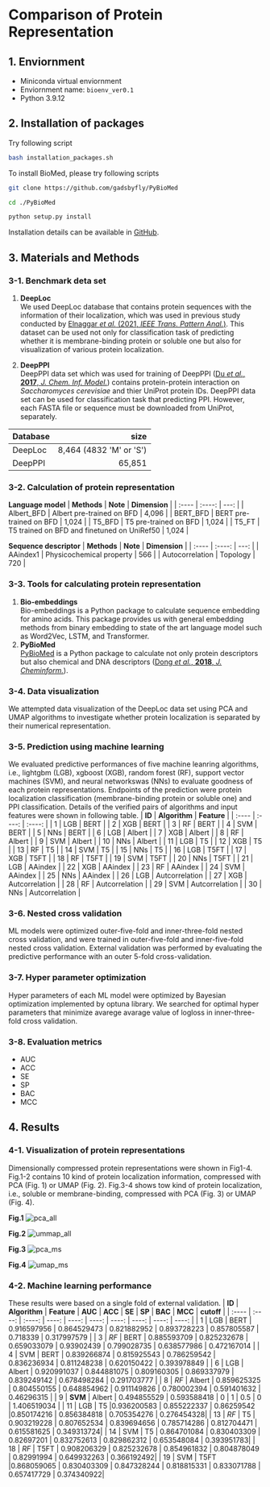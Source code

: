 # Comparison of Protein Representation

## 1. Enviornment
* Miniconda virtual enviornment  
* Enviornment name: ```bioenv_ver0.1``` 
* Python 3.9.12

## 2. Installation of packages
Try following script
```bash
bash installation_packages.sh
```
To install BioMed, please try following scripts

```bash
git clone https://github.com/gadsbyfly/PyBioMed
```

```bash
cd ./PyBioMed
```
```bash
python setup.py install
```
Installation details can be available in [GitHub](https://github.com/gadsbyfly/PyBioMed).

## 3. Materials and Methods

### 3-1. Benchmark deta set
1) **DeepLoc**  
We used DeepLoc database that contains protein sequences with the information of their localization, which was used in previous study conducted by [Elnaggar *et al.* (2021, *IEEE Trans. Pattern Anal.*)](https://github.com/agemagician/ProtTrans). This dataset can be used not only for classification task of predicting whether it is membrane-binding protein or soluble one but also for visualization of various protein localization.

2) **DeepPPI**  
DeepPPI data set which was used for training of DeepPPI ([Du *et al.*, **2017**, *J. Chem. Inf. Model.*](https://pubs.acs.org/doi/10.1021/acs.jcim.7b00028)) contains protein-protein interaction on *Saccharomyces cerevisiae* and thier UniProt protein IDs. DeepPPI data set can be used for classification task that predicting PPI. However, each FASTA file or sequence must be downloaded from UniProt, separately.

|  **Database**  |  **size**  |
| :---- | ----: |
| DeepLoc | 8,464 (4832 'M' or 'S')|
| DeepPPI | 65,851|

### 3-2. Calculation of protein representation
**Language model**
|  **Methods**  |  **Note**  | **Dimension** | 
| :---- | :----: | ---: |
|  Albert_BFD   |  Albert pre-trained on  BFD | 4,096 |
|  BERT_BFD   |  BERT pre-trained on BFD | 1,024 |
|  T5_BFD   |  T5 pre-trained on BFD | 1,024 |
|  T5_FT   |  T5 trained on BFD and finetuned on UniRef50  | 1,024 |

**Sequence descriptor**
|  **Methods**  |  **Note**  | **Dimension** | 
| :---- | :----: | ---: |
|  AAindex1   | Physicochemical property | 566 |
|  Autocorrelation   |  Topology  | 720 |

### 3-3. Tools for calculating protein representation
1. **Bio-embeddings**  
Bio-embeddings is a Python package to calculate sequence embedding for amino acids. This package provides us with general embedding methods from binary embedding to state of the art language model such as Word2Vec, LSTM, and Transformer.  
2. **PyBioMed**  
[PyBioMed](https://github.com/gadsbyfly/PyBioMed) is a Python package to calculate not only protein descriptors but also chemical and DNA descriptors ([Dong *et al.*, **2018**, *J. Cheminform.*](https://jcheminf.biomedcentral.com/articles/10.1186/s13321-018-0270-2)). 

### 3-4. Data visualization
We attempted data visualization of the DeepLoc data set using PCA and UMAP algorithms to investigate whether protein localization is separated by their numerical representation.

### 3-5. Prediction using machine learning
 We evaluated predictive performances of five machine leanring algorithms, i.e., lightgbm (LGB), xgboost (XGB), random forest (RF), support vector machines (SVM), and neural networkswas (NNs) to evaluate goodness of each protein representations. Endpoints of the prediction were protein localization classification (membrane-binding protein or soluble one) and PPI classification. Details of the verified pairs of algorithms and input features were shown in following table.
|  **ID**  | **Algorithm**  | **Feature** | 
| :---- | :----: | :----: |
|  1   | LGB | BERT |
|  2   | XGB | BERT |
|  3   | RF | BERT |
|  4   | SVM | BERT |
|  5   | NNs | BERT |
|  6   | LGB | Albert |
|  7   | XGB | Albert |
|  8   | RF | Albert |
|  9   | SVM | Albert |
|  10   | NNs | Albert |
|  11   | LGB | T5 |
|  12   | XGB | T5 |
|  13   | RF | T5 |
|  14   | SVM | T5 |
|  15   | NNs | T5 |
|  16   | LGB | T5FT |
|  17   | XGB | T5FT |
|  18   | RF | T5FT |
|  19   | SVM | T5FT |
|  20   | NNs | T5FT |
|  21   | LGB | AAindex |
|  22   | XGB | AAindex |
|  23   | RF | AAindex |
|  24   | SVM | AAindex |
|  25   | NNs | AAindex |
|  26   | LGB | Autcorrelation |
|  27   | XGB | Autcorrelation |
|  28   | RF | Autcorrelation |
|  29   | SVM | Autcorrelation |
|  30   | NNs | Autcorrelation |

### 3-6. Nested cross validation
ML models were optimized outer-five-fold and inner-three-fold nested cross validation, and were trained in outer-five-fold and inner-five-fold nested cross validation. External validation was performed by evaluating the predictive performance with an outer 5-fold cross-validation.

### 3-7. Hyper parameter optimization
Hyper parameters of each ML model were optimized by Bayesian optimization implemented by optuna library. We searched for optimal hyper parameters that minimize avarege avarage value of logloss in inner-three-fold cross validation.

### 3-8. Evaluation metrics
* AUC  
* ACC  
* SE  
* SP  
* BAC
* MCC

## 4. Results
### 4-1. Visualization of protein representations
Dimensionally compressed protein representations were shown in Fig1-4. Fig.1-2 contains 10 kind of protein localization information, compressed with PCA (Fig. 1) or UMAP (Fig. 2). Fig.3-4 shows tow kind of protein localization, i.e., soluble or membrane-binding, compressed with PCA (Fig. 3) or UMAP (Fig. 4).  


**Fig.1**
![pca_all](/results/DeepLocAll_PCA.png)

**Fig.2**
![ummap_all](/results/DeepLocAll_UMAP.png)

**Fig.3**
![pca_ms](/results/DeepLocMS_PCA.png)

**Fig.4**
![umap_ms](/results/DeepLocMS_UMAP.png)

### 4-2. Machine learning performance
These results were based on a single fold of external validation.
|  **ID**  | **Algorithm**  | **Feature** | **AUC** | **ACC** | **SE** | **SP** | **BAC** | **MCC** | **cutoff** |
| :---- | :----: | :----: | ----: | ----: | ----: | ----: | ----: | ----: | ----: |
|  1   | LGB | BERT | 0.916597956	| 0.864529473	| 0.821882952	| 0.893728223	| 0.857805587	| 0.718339	 | 0.317997579 |
|  3   | *RF* | BERT | 0.885593709	| 0.825232678	| 0.659033079	| 0.93902439	| 0.799028735	| 0.638577986	| 0.472167014 |
|  4   | SVM | BERT | 0.839266874	| 0.815925543	| 0.786259542	| 0.836236934	| 0.811248238	| 0.620150422	| 0.393978849 |
|  6   | LGB | Albert | 0.920991037	| 0.844881075	| 0.809160305	| 0.869337979	| 0.839249142	| 0.678498284	| 0.291703777 |
|  8   | *RF* | Albert | 0.859625325	| 0.804550155	| 0.648854962	| 0.911149826 | 0.780002394	| 0.591401632	| 0.46296315 |
|  9   | **SVM** | Albert | 0.494855529	| 0.593588418	| 0	| 1	| 0.5	| 0	| 1.406519034 |
|  11   | LGB | T5 |0.936200583	| 0.855222337	| 0.86259542	|0.850174216	| 0.856384818	| 0.705354276	| 0.276454328|
|  13   | *RF* | T5 | 0.903219228	| 0.807652534	| 0.839694656	| 0.785714286	| 0.812704471	| 0.615581625	| 0.349313724|
|  14   | SVM | T5 | 0.864701084	| 0.830403309	| 0.82697201	| 0.832752613	| 0.829862312	| 0.653548084	| 0.393951783|
|  18   | *RF* | T5FT | 0.908206329	| 0.825232678	| 0.854961832	| 0.804878049	| 0.82991994	| 0.649932263	| 0.366192492|
|  19   | SVM | T5FT |0.868059065	| 0.830403309	| 0.847328244	| 0.818815331	| 0.833071788	| 0.657417729	| 0.374340922|

